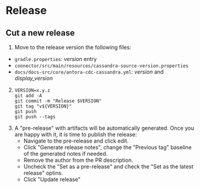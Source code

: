 # Release

## Cut a new release

1. Move to the release version the following files:
- `gradle.properties`: _version_ entry
- `connector/src/main/resources/cassandra-source-version.properties`
- `docs/docs-src/core/antora-cdc-cassandra.yml`: _version_ and _display_version_

2. ```
   VERSION=x.y.z
   git add -A 
   git commit -m "Release $VERSION"
   git tag "v${VERSION}"
   git push
   git push --tags
   ```
3. A "pre-release" with artifacts will be automatically generated. Once you are happy with it,  it is time to publish the release:
   * Navigate to the pre-release and click edit.
   * Click "Generate release notes", change the "Previous tag" baseline of the generated notes if needed.
   * Remove the author from the PR description. 
   * Uncheck the "Set as a pre-release" and check the "Set as the latest release" optins. 
   * Click "Update release"
